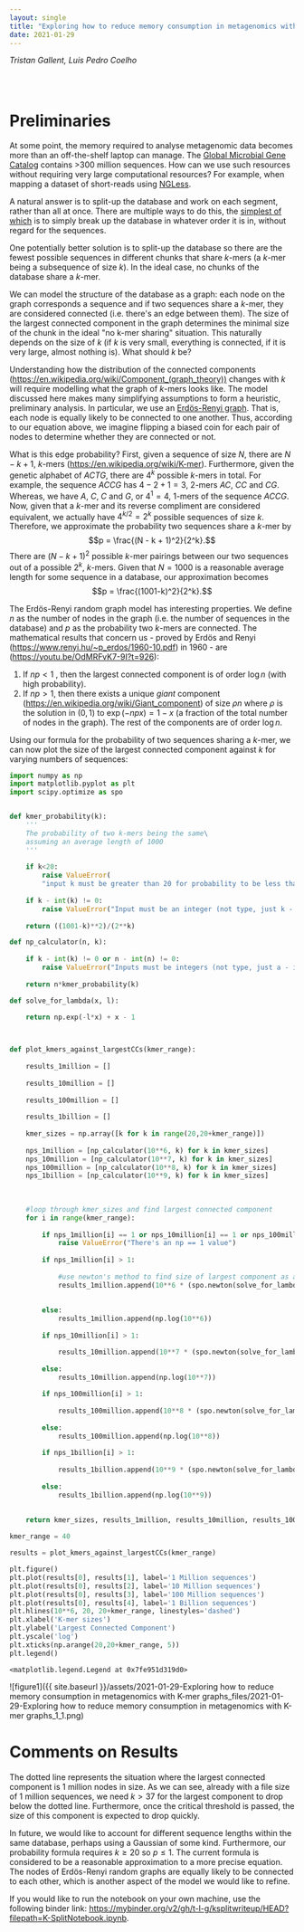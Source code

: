 ```yaml
---
layout: single
title: "Exploring how to reduce memory consumption in metagenomics with K-mer graphs"
date: 2021-01-29
---
```

<style>
div.caption {
    font-size: small;
    color: #333333;
    padding-bottom:1em;
    padding-left:1em;
    padding-right:1em;
    padding-top:0em;
}
</style>

_Tristan Gallent, Luis Pedro Coelho_

<div style="padding: 1em" markdown="1">

</div>


# Preliminaries

At some point, the memory required to analyse metagenomic data becomes more than an off-the-shelf laptop can manage. The [Global Microbial Gene Catalog](http://gmgc.embl.de/download.cgi) contains >300 million sequences. How can we use such resources without requiring very large computational resources? For example, when mapping a dataset of short-reads using [NGLess](http://ngless.embl.de/).

A natural answer is to split-up the database and work on each segment, rather than all at once. There are multiple ways to do this, the [simplest of which](http://ngless.embl.de/Mapping.html#low-memory-mode) is to simply break up the database in whatever order it is in, without regard for the sequences.

One potentially better solution is to split-up the database so there are the fewest possible sequences in different chunks that share $k$-mers (a $k$-mer being a subsequence of size $k$). In the ideal case, no chunks of the database share a $k$-mer.

We can model the structure of the database as a graph: each node on the graph corresponds a sequence and if two sequences share a $k$-mer, they are considered connected (i.e. there's an edge between them). The size of the largest connected component in the graph determines the minimal size of the chunk in the ideal "no k-mer sharing" situation. This naturally depends on the size of $k$ (if $k$ is very small, everything is connected, if it is very large, almost nothing is). What should $k$ be?

Understanding how the distribution of the connected components (https://en.wikipedia.org/wiki/Component_(graph_theory)) changes with $k$ will require modelling what the graph of $k$-mers looks like.  The model discussed here makes many simplifying assumptions to form a heuristic, preliminary analysis. In particular, we use an [Erdös-Renyi graph](https://en.wikipedia.org/wiki/Erd%C5%91s%E2%80%93R%C3%A9nyi_model). That is, each node is equally likely to be connected to one another. Thus, according to our equation above, we imagine flipping a biased coin for each pair of nodes to determine whether they are connected or not.

What is this edge probability? First, given a sequence of size $N$, there are $N - k + 1$, $k$-mers (https://en.wikipedia.org/wiki/K-mer). Furthermore, given the genetic alphabet of $ACTG$, there are $4^k$ possible $k$-mers in total. For example, the sequence $ACCG$ has $4 - 2 + 1 = 3$, $2$-mers $AC$, $CC$ and $CG$. Whereas, we have $A$, $C$, $C$ and $G$, or $4^1 = 4$, $1$-mers of the sequence $ACCG$. Now, given that a $k$-mer and its reverse compliment are considered equivalent, we actually have $4^{k/2} = 2^k$ possible sequences of size $k$. Therefore, we approximate the probability two sequences share a $k$-mer by $$p = \frac{(N - k + 1)^2}{2^k}.$$ There are $(N - k + 1)^2$ possible $k$-mer pairings between our two sequences out of a possible $2^k$, $k$-mers. Given that $N = 1000$ is a reasonable average length for some sequence in a database, our approximation becomes $$p = \frac{(1001-k)^2}{2^k}.$$

The Erdös-Renyi random graph model has interesting properties. We define $n$ as the number of nodes in the graph (i.e. the number of sequences in the database) and $p$ as the probability two $k$-mers are connected. The mathematical results that concern us - proved by Erdös and Renyi (https://www.renyi.hu/~p_erdos/1960-10.pdf) in 1960 - are (https://youtu.be/OdMRFvK7-9I?t=926):
1. If $np<1$ , then the largest connected component is of order $\log n$ (with high probability).
2. If $np>1$, then there exists a unique *giant* component (https://en.wikipedia.org/wiki/Giant_component) of size $\rho n$ where $\rho$ is the solution in $(0,1)$ to $\exp(-npx) = 1-x$ (a fraction of the total number of nodes in the graph). The rest of the components are of order $\log n$. 

Using our formula for the probability of two sequences sharing a $k$-mer, we can now plot the size of the largest connected component against $k$ for varying numbers of sequences:


```python
import numpy as np
import matplotlib.pyplot as plt
import scipy.optimize as spo


def kmer_probability(k): 
    '''
    The probability of two k-mers being the same\
    assuming an average length of 1000
    '''
    
    if k<20:
        raise ValueError(
        "input k must be greater than 20 for probability to be less than 1")
        
    if k - int(k) != 0:
        raise ValueError("Input must be an integer (not type, just k - int_part(k) == 0)")
        
    return ((1001-k)**2)/(2**k)

def np_calculator(n, k):
    
    if k - int(k) != 0 or n - int(n) != 0:
        raise ValueError("Inputs must be integers (not type, just a - int_part(a) == 0)")
    
    return n*kmer_probability(k)

def solve_for_lambda(x, l):
    
    return np.exp(-l*x) + x - 1



def plot_kmers_against_largestCCs(kmer_range):
    
    results_1million = []
    
    results_10million = []
    
    results_100million = []
    
    results_1billion = []
    
    kmer_sizes = np.array([k for k in range(20,20+kmer_range)])
    
    nps_1million = [np_calculator(10**6, k) for k in kmer_sizes]
    nps_10million = [np_calculator(10**7, k) for k in kmer_sizes]
    nps_100million = [np_calculator(10**8, k) for k in kmer_sizes]
    nps_1billion = [np_calculator(10**9, k) for k in kmer_sizes]
    
    
    
    #loop through kmer_sizes and find largest connected component
    for i in range(kmer_range):
        
        if nps_1million[i] == 1 or nps_10million[i] == 1 or nps_100million[i] == 1 or nps_1billion[i] == 1:
            raise ValueError("There's an np == 1 value")
        
        if nps_1million[i] > 1:
            
            #use newton's method to find size of largest component as a fraction of total number of nodes
            results_1million.append(10**6 * (spo.newton(solve_for_lambda,1.5,args=[nps_1million[i]])))
            
            
        else:
            results_1million.append(np.log(10**6))
        
        if nps_10million[i] > 1:

            results_10million.append(10**7 * (spo.newton(solve_for_lambda,1.5,args=[nps_10million[i]])))
            
        else:
            results_10million.append(np.log(10**7))
            
        if nps_100million[i] > 1:
            
            results_100million.append(10**8 * (spo.newton(solve_for_lambda,1.5,args=[nps_100million[i]])))
            
        else:
            results_100million.append(np.log(10**8))
            
        if nps_1billion[i] > 1:
            
            results_1billion.append(10**9 * (spo.newton(solve_for_lambda,1.5,args=[nps_1billion[i]])))
            
        else:
            results_1billion.append(np.log(10**9))
            
    
    return kmer_sizes, results_1million, results_10million, results_100million, results_1billion

kmer_range = 40

results = plot_kmers_against_largestCCs(kmer_range)

plt.figure()
plt.plot(results[0], results[1], label='1 Million sequences')
plt.plot(results[0], results[2], label='10 Million sequences')
plt.plot(results[0], results[3], label='100 Million sequences')
plt.plot(results[0], results[4], label='1 Billion sequences')
plt.hlines(10**6, 20, 20+kmer_range, linestyles='dashed')
plt.xlabel('K-mer sizes')
plt.ylabel('Largest Connected Component')
plt.yscale('log')
plt.xticks(np.arange(20,20+kmer_range, 5))
plt.legend()
```




    <matplotlib.legend.Legend at 0x7fe951d319d0>




![figure1]({{ site.baseurl }}/assets/2021-01-29-Exploring how to reduce memory consumption in metagenomics with K-mer graphs_files/2021-01-29-Exploring how to reduce memory consumption in metagenomics with K-mer graphs_1_1.png)


# Comments on Results

The dotted line represents the situation where the largest connected component is $1$ million nodes in size. As we can see, already with a file size of $1$ million sequences, we need $k > 37$ for the largest component to drop below the dotted line. Furthermore, once the critical threshold is passed, the size of this component is expected to drop quickly.

In future, we would like to account for different sequence lengths within the same database, perhaps using a Gaussian of some kind. Furthermore, our probability formula requires $k \geq 20$ so $p \leq 1$. The current formula is considered to be a reasonable approximation to a more precise equation. The nodes of Erdös-Renyi random graphs are equally likely to be connected to each other, which is another aspect of the model we would like to refine.

If you would like to run the notebook on your own machine, use the following binder link: https://mybinder.org/v2/gh/t-l-g/ksplitwriteup/HEAD?filepath=K-SplitNotebook.ipynb.

